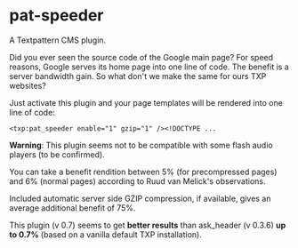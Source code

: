 # pat-speeder

A Textpattern CMS plugin.

Did you ever seen the source code of the Google main page? For speed reasons, Google serves its home page into one line of code. The benefit is a server bandwidth gain. So what don't we make the same for ours TXP websites?

Just activate this plugin and your page templates will be rendered into one line of code:

    <txp:pat_speeder enable="1" gzip="1" /><!DOCTYPE ...

**Warning**: This plugin seems not to be compatible with some flash audio players (to be confirmed).

You can take a benefit rendition between 5% (for precompressed pages) and 6% (normal pages) according to Ruud van Melick's observations.

Included automatic server side GZIP compression, if available, gives an average additional benefit of 75%.

This plugin (v 0.7) seems to get **better results** than ask_header (v 0.3.6) **up to 0.7%** (based on a vanilla default TXP installation).
